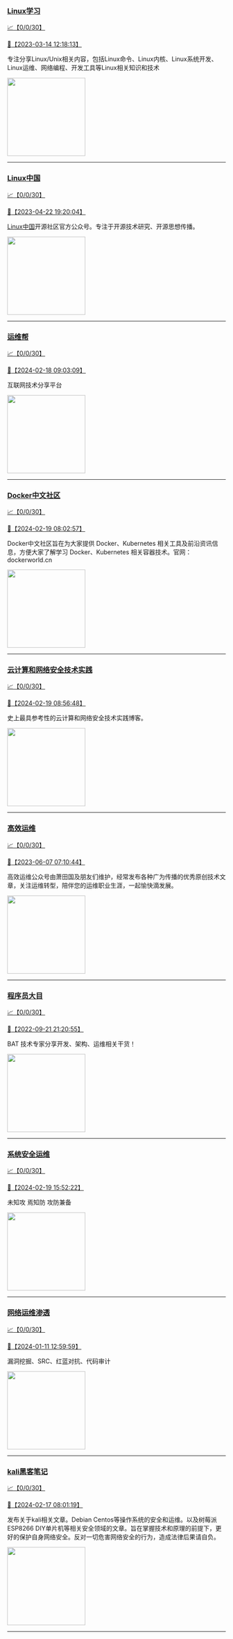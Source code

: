 
### [Linux学习](http://wechat.doonsec.com/wechat_echarts/?biz=MzI4MDEwNzAzNg==)

[:chart_with_upwards_trend:【0/0/30】](http://wechat.doonsec.com/wechat_echarts/?biz=MzI4MDEwNzAzNg==)

[:camera_flash:【2023-03-14 12:18:13】](https://mp.weixin.qq.com/s?__biz=MzI4MDEwNzAzNg==&mid=2649460110&idx=2&sn=d76412a9e0687ffe50c359ea4332a1a2&chksm=f3a2acfdc4d525ebb2f44288f886f46ce16507e0305ee1fcc74cb305757dd68610e87f461665&scene=27#wechat_redirect)

专注分享Linux/Unix相关内容，包括Linux命令、Linux内核、Linux系统开发、Linux运维、网络编程、开发工具等Linux相关知识和技术

<img align="top" width="180" src="http://open.weixin.qq.com/qr/code?username=gh_cb990d3ccd5f" alt="" />

---


### [Linux中国](http://wechat.doonsec.com/wechat_echarts/?biz=MjM5NjQ4MjYwMQ==)

[:chart_with_upwards_trend:【0/0/30】](http://wechat.doonsec.com/wechat_echarts/?biz=MjM5NjQ4MjYwMQ==)

[:camera_flash:【2023-04-22 19:20:04】](https://mp.weixin.qq.com/s?__biz=MjM5NjQ4MjYwMQ==&mid=2664678930&idx=3&sn=e1cd00ae476511afb34f4785124fb41a&chksm=bdcffd548ab87442b492af73b3af4e275b5439bd53b739798b806ed6947ab03e47e8efbe9a59&scene=27#wechat_redirect)

[Linux中国](https://linux.cn/)开源社区官方公众号。专注于开源技术研究、开源思想传播。

<img align="top" width="180" src="http://open.weixin.qq.com/qr/code?username=gh_52ef55f8adfd" alt="" />

---


### [运维帮](http://wechat.doonsec.com/wechat_echarts/?biz=MzA3MzYwNjQ3NA==)

[:chart_with_upwards_trend:【0/0/30】](http://wechat.doonsec.com/wechat_echarts/?biz=MzA3MzYwNjQ3NA==)

[:camera_flash:【2024-02-18 09:03:09】](https://mp.weixin.qq.com/s?__biz=MzA3MzYwNjQ3NA==&mid=2651301313&idx=1&sn=968508c3084bed86c1b0c8d4bce6a3a1&chksm=85ebcac81642718a0c3c2c361b768b105d9da662e5f0b4c95688fe2b72f67a15bec76d2a0a1c&scene=27&key=fb4f774344962fc8e2d80e64f4d14d94c3879f22f0b45119bc561ae3d07d6fb5b6090577c728e06a1335e3fea842beb500c07cb68e189ad3ea6f6de441e40a2139836e78c1e189f8cb6769843f7b4522255422061808935f82830bf46e04cfb9b527ed162d22f5cf508d949aa6b98ead912c271f6c80b08f4779845468421007&ascene=0&uin=MzgxODQ4MjMz&devicetype=Windows+10+x64&version=63090819&lang=zh_CN&countrycode=GY&exportkey=n_ChQIAhIQ557o9J9cIyZDi2FnqH0XsxLgAQIE97dBBAEAAAAAAEtiKoCZqlcAAAAOpnltbLcz9gKNyK89dVj0NFy1J8wo2Gz5mdEjz142iFhMRT0HywWtMCUI8DRKX8i2CSLXyTuENhkUVKOqmHan%2FZ8Ur51Jiehzj2wWKMeqZvBRnSPfHHRTh9xHBRFnudO%2FIKoHBzxF2iv%2BLYGaEFHYfTfIb9O1pDBKa9xWpYXh5TKDJ99f7v67Kr72T57otxpWJYv3m152Q8rUBEAzZoeagNXbhTKmz5bOLHQolbuZDtJxubJDHI%2F12l4uZWxT9%2F7c1T0PA5KzEL9s&acctmode=0&pass_ticket=4WGrP8KQEhTm3hIaEj7UZ5%2F5wRmsbxUGPnmGk4r%2BRD8j5lTNm0B%2Bgsd5Yjc3dO%2F9zEnffNkp4GrgiPPbtNE9Bw%3D%3D&wx_header=1&scene=27#wechat_redirect)

互联网技术分享平台

<img align="top" width="180" src="http://open.weixin.qq.com/qr/code?username=gh_445a39329cd8" alt="" />

---


### [Docker中文社区](http://wechat.doonsec.com/wechat_echarts/?biz=MzI1NzI5NDM4Mw==)

[:chart_with_upwards_trend:【0/0/30】](http://wechat.doonsec.com/wechat_echarts/?biz=MzI1NzI5NDM4Mw==)

[:camera_flash:【2024-02-19 08:02:57】](https://mp.weixin.qq.com/s?__biz=MzI1NzI5NDM4Mw==&mid=2247496773&idx=1&sn=402378b0d05098de1fd78c14c436d0eb&chksm=eb846a7de86173a4bd974a75c7e741a25ae2b6032462cc55e933c18fc39430ce86fbdd9dc06c&scene=27#wechat_redirect)

Docker中文社区旨在为大家提供 Docker、Kubernetes 相关工具及前沿资讯信息，方便大家了解学习 Docker、Kubernetes 相关容器技术。官网：dockerworld.cn

<img align="top" width="180" src="http://open.weixin.qq.com/qr/code?username=gh_8620cb9f61a5" alt="" />

---


### [云计算和网络安全技术实践](http://wechat.doonsec.com/wechat_echarts/?biz=MzA3MjM5MDc2Nw==)

[:chart_with_upwards_trend:【0/0/30】](http://wechat.doonsec.com/wechat_echarts/?biz=MzA3MjM5MDc2Nw==)

[:camera_flash:【2024-02-19 08:56:48】](https://mp.weixin.qq.com/s?__biz=MzA3MjM5MDc2Nw==&mid=2650748239&idx=1&sn=bba90f8f8178f34f5fdb9479d838cf27&chksm=8672a9e66188f207170c18b68e4e4c3cb2df93536d38e8c523b471a5d7cec2f5642fe4ded681&scene=27&key=d97ff789397cf58d989c1c707e1d138747ad3f335a69c3afe89d72c56df22cb28609af4b1e33b177bb12425bfabd43423f94f9dc547a9d7fa11e968111e73191ce6a49cab8b22516ed5c7e686650fb6e6dc7ef2f1b7e37dfc85bf11f914a50c73efc928abadb27eafdd8e9d5bd96e78881fb113654c00c1d8f6f79520481463d&ascene=15&uin=NTY2NTA4NjQ%3D&devicetype=Windows+10+x64&version=63060012&lang=zh_CN&session_us=gh_4bda7b44c1e3&countrycode=AL&exportkey=n_ChQIAhIQLkdrt%2BSWvNQIMJL3MCyl8BLuAQIE97dBBAEAAAAAAG3OMxzJ7dQAAAAOpnltbLcz9gKNyK89dVj04JRMKNH60Kx9fiqk2pMtZRrYIcEn77jxZjZjxs4M9iWuFAf%2BmLFmIcrZrfCNwOdIM58a35qKV4YeWDZbLOVYiiY%2Fhd9j4MbGF7QtyfDW5icRjKExeOfAFaIpPazaOVxo6RIe1umtWwwYrGH58GJYa%2Fj3qKMcgBadAH6YLAbcsY0A5ib37y6T8%2Bzrvoj15OI31YCZZ%2BoNWyePl8jEiTob61rKi%2F5NHFGXSKc2reoYcT4OL5ezw1EcB89nO7NwY9ZNLgIfkOVZEcY%3D&acctmode=0&pass_ticket=Gjx%2FjkDMD7v%2BkzhpUGe7vmB19OAAmXNPyulbZW8fibkl%2Bt4CQujWqYCuovxwAi4S%2F4KwNH7rQcGIiBAuioNaOg%3D%3D&wx_header=0&fontgear=2&scene=27#wechat_redirect)

史上最具参考性的云计算和网络安全技术实践博客。

<img align="top" width="180" src="http://open.weixin.qq.com/qr/code?username=gh_34d6b0cb5633" alt="" />

---


### [高效运维](http://wechat.doonsec.com/wechat_echarts/?biz=MzA4Nzg5Nzc5OA==)

[:chart_with_upwards_trend:【0/0/30】](http://wechat.doonsec.com/wechat_echarts/?biz=MzA4Nzg5Nzc5OA==)

[:camera_flash:【2023-06-07 07:10:44】](https://mp.weixin.qq.com/s?__biz=MzA4Nzg5Nzc5OA==&mid=2651734637&idx=4&sn=2e47f69f965e98f599fed75ddb3837ef&chksm=8bc881c4bcbf08d2df71b5670c0499709a5281229287b15d178de64108ac464cd1f023287884&scene=27#wechat_redirect)

高效运维公众号由萧田国及朋友们维护，经常发布各种广为传播的优秀原创技术文章，关注运维转型，陪伴您的运维职业生涯，一起愉快滴发展。

<img align="top" width="180" src="http://open.weixin.qq.com/qr/code?username=gh_0fdeda7cb50a" alt="" />

---


### [程序员大目](http://wechat.doonsec.com/wechat_echarts/?biz=MzI4ODQ3NjE2OA==)

[:chart_with_upwards_trend:【0/0/30】](http://wechat.doonsec.com/wechat_echarts/?biz=MzI4ODQ3NjE2OA==)

[:camera_flash:【2022-09-21 21:20:55】](https://mp.weixin.qq.com/s?__biz=MzI4ODQ3NjE2OA==&mid=2247500356&idx=1&sn=69754a844e3a51a5427a0efec6aa45bd&chksm=ec3f5f23db48d6353810ef9157baf1fc90adbd884423aba73bd00450e5e6777e6e46dbe30489&scene=27&key=512fb80aa4f22d2a8ac8a7af6059d9b697eaef75ed0476d4690fc363cab93d636f7775d20d20fd3b1cd8bc051e62783ef79a2497a6b927846f0446f0af1324426177ebc087d480f11223e6aa409b2a26ab3d9ac220856bd51003dc89dc5306590dc812175fea69cf84266821b6f428181384d29a2d5a699f58c3d897ce4f980a&ascene=15&uin=MTA3Mzc3OTIzNQ%3D%3D&devicetype=Windows+Server+2016+x64&version=63070517&lang=zh_CN&session_us=gh_5f81484d311e&exportkey=AfaIj87lbeDD6CwHew4i%2FSM%3D&acctmode=0&pass_ticket=nP6spRM8hMyiazMifMuFetRdSji3u6F4iU1PoNglFE6zGbwDRWX%2F4QyvCBMQQBay&wx_header=0&fontgear=2&scene=27#wechat_redirect)

BAT 技术专家分享开发、架构、运维相关干货！

<img align="top" width="180" src="http://open.weixin.qq.com/qr/code?username=gh_e6849e368b5f" alt="" />

---


### [系统安全运维](http://wechat.doonsec.com/wechat_echarts/?biz=Mzk0NjE0NDc5OQ==)

[:chart_with_upwards_trend:【0/0/30】](http://wechat.doonsec.com/wechat_echarts/?biz=Mzk0NjE0NDc5OQ==)

[:camera_flash:【2024-02-19 15:52:22】](https://mp.weixin.qq.com/s?__biz=Mzk0NjE0NDc5OQ==&mid=2247522831&idx=2&sn=e2a95fe6e68d490bb913501be5e8b6ba&chksm=c2e7f849f16d7ceb5e8e1e9ec6509b6f56a0988bc9942476a036c032c9026b7354c16bfa6658&scene=27&key=46e39672caee444acc841523f997b972e7092f45a60030725ed9188b4d9fd3efd08a6d316b04ef9e4fe2b12bf22be9afc2a7916f878528ddd7fa1087d7796b6ccf0df6228e827d3efd8b16e3f02c990283f622a69ae821e2ccfee7e80e8195841a2d50833bc9ac5595f3c704cc4a650d93084201c3caba3604b5f1637bed9f9a&ascene=0&uin=MzgxODQ4MjMz&devicetype=Windows+10+x64&version=63090819&lang=zh_CN&countrycode=GY&exportkey=n_ChQIAhIQ5D2zU8I82m4NMSrVN2FJ6RLdAQIE97dBBAEAAAAAAKKHNY9gliIAAAAOpnltbLcz9gKNyK89dVj0glorj4lYOsBVmrul4XLADMy%2FzimAdVMlfc02%2FdtQyfBIUGFxINxZ1QzuHYTDdyx6TriDRmrKzv78xFOV2E%2Bqlg%2BoMrQAm7pPvmNGbLYuxE16QDBjWCxwOG4iKZISkXDfeyn1NgEU6vPyQbLSu1EK%2FK0CdXk50YRLyqyp3eEuWtxvgYFXTGEMCe0dKlzGV7gVq9qg9VtEr%2B49mpvNSr4tyxzq%2BfYrc4HRfF5H0ulq7MhmKDn%2FsP0Q&acctmode=0&pass_ticket=4WGrP8KQEhTm3hIaEj7UZ5%2F5wRmsbxUGPnmGk4r%2BRD%2B8TwgExz9O7PV57%2BRMHvN7LJbNLFYkNMaktEOmregezQ%3D%3D&wx_header=1&scene=27#wechat_redirect)

未知攻 焉知防 攻防兼备

<img align="top" width="180" src="http://open.weixin.qq.com/qr/code?username=gh_2c298b630170" alt="" />

---


### [网络运维渗透](http://wechat.doonsec.com/wechat_echarts/?biz=MzA3MjMxODUwNg==)

[:chart_with_upwards_trend:【0/0/30】](http://wechat.doonsec.com/wechat_echarts/?biz=MzA3MjMxODUwNg==)

[:camera_flash:【2024-01-11 12:59:59】](https://mp.weixin.qq.com/s?__biz=MzA3MjMxODUwNg==&mid=2247486338&idx=1&sn=a3c369eb24d1c8e08490f3942159dd64&chksm=9eac6448f21ee9b026eef6f33120562027b8176e695d02156453d395d62a7119a00be69eed7e&scene=27#wechat_redirect)

漏洞挖掘、SRC、红蓝对抗、代码审计

<img align="top" width="180" src="http://open.weixin.qq.com/qr/code?username=gh_304f5239b3b0" alt="" />

---


### [kali黑客笔记](http://wechat.doonsec.com/wechat_echarts/?biz=MzkxMzIwNTY1OA==)

[:chart_with_upwards_trend:【0/0/30】](http://wechat.doonsec.com/wechat_echarts/?biz=MzkxMzIwNTY1OA==)

[:camera_flash:【2024-02-17 08:01:19】](https://mp.weixin.qq.com/s?__biz=MzkxMzIwNTY1OA==&mid=2247503254&idx=1&sn=450f9a6ca747a6502abdaea026897958&chksm=c0f5f3626d393b393fbcc772f18a5aa8d96d70874ff4e172f822474451ed1fc629705c632249&scene=27&key=46e39672caee444a44abc713abe41aa0e779c04a1226157f2b39b8df95e792ff4a94d9d655da81f9c77c1fbf3a64c87fee631d8805109256c8a373c1383bfe3e87a15c119a109301c85df6b626943f2824b10bda4e784cb98386ec354ad3c2c358410c28d8da692b88c7a6b0b0042724f056983671211f328e7d7452f7f1fab6&ascene=0&uin=MzgxODQ4MjMz&devicetype=Windows+10+x64&version=63090819&lang=zh_CN&countrycode=GY&exportkey=n_ChQIAhIQuZpPN0Mr5cFPkVqnjcanWRLgAQIE97dBBAEAAAAAAIeuMWREz1gAAAAOpnltbLcz9gKNyK89dVj0qtX%2B4LS0cCqWQKMjlW%2F7sIQ%2FXt2t57GR79JpxvJEN2M5D1RXYAQGMWrLX%2FGMQ7cvOboTi24FVv7vdf%2FQIxCAnnj5UGbMS50ZYXkMyNN8Omskt3JKdo99Q4H9c0oNQ3i4EqAboryNfIg8MEC%2FBwHBMwTRSkc%2FBisRbLRWPX9xX1rOjFowUWxwlfhsQqIrqtMxuCErKKmOFFdfVdb83NYvoNe4bo%2FlXO9jq7K9U2UyyRcLB3xi233Vn7O1&acctmode=0&pass_ticket=r%2F3kXwok4sSE9Z7vuEKYx6vezwBKh5I%2BazIej7SHSsH9Np40%2B8pCW5yL1DscTxHIjPEM8DMPDh3de2pWojfjuw%3D%3D&wx_header=1&scene=27#wechat_redirect)

发布关于kali相关文章。Debian Centos等操作系统的安全和运维。以及树莓派 ESP8266 DIY单片机等相关安全领域的文章。旨在掌握技术和原理的前提下，更好的保护自身网络安全。反对一切危害网络安全的行为，造成法律后果请自负。

<img align="top" width="180" src="http://open.weixin.qq.com/qr/code?username=gh_fbcaf351ddc1" alt="" />

---

